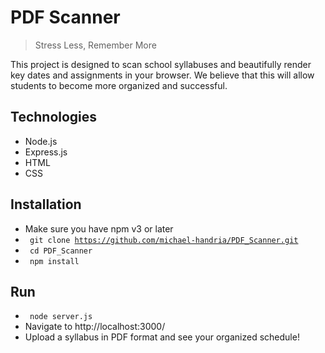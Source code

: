 # PDF Scanner
> Stress Less, Remember More

This project is designed to scan school syllabuses and beautifully render key dates and assignments in your browser. We believe that this will allow students to become more organized and successful.

## Technologies
- Node.js
- Express.js
- HTML
- CSS

## Installation
- Make sure you have npm v3 or later
- <code> git clone https://github.com/michael-handria/PDF_Scanner.git </code>
- <code> cd PDF_Scanner </code>
- <code> npm install </code>

## Run
- <code> node server.js </code>
- Navigate to http://localhost:3000/
- Upload a syllabus in PDF format and see your organized schedule!
